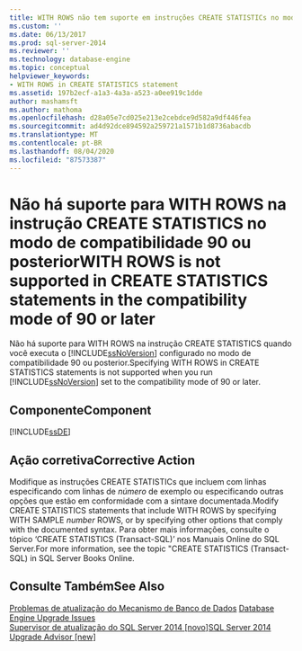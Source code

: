 ```yaml
---
title: WITH ROWS não tem suporte em instruções CREATE STATISTICs no modo de compatibilidade de 90 ou posterior | Microsoft Docs
ms.custom: ''
ms.date: 06/13/2017
ms.prod: sql-server-2014
ms.reviewer: ''
ms.technology: database-engine
ms.topic: conceptual
helpviewer_keywords:
- WITH ROWS in CREATE STATISTICS statement
ms.assetid: 197b2ecf-a1a3-4a3a-a523-a0ee919c1dde
author: mashamsft
ms.author: mathoma
ms.openlocfilehash: d28a05e7cd025e213e2cebdce9d582a9df446fea
ms.sourcegitcommit: ad4d92dce894592a259721a1571b1d8736abacdb
ms.translationtype: MT
ms.contentlocale: pt-BR
ms.lasthandoff: 08/04/2020
ms.locfileid: "87573387"
---
```

# <a name="with-rows-is-not-supported-in-create-statistics-statements-in-the-compatibility-mode-of-90-or-later"></a><span data-ttu-id="dbfa3-102">Não há suporte para WITH ROWS na instrução CREATE STATISTICS no modo de compatibilidade 90 ou posterior</span><span class="sxs-lookup"><span data-stu-id="dbfa3-102">WITH ROWS is not supported in CREATE STATISTICS statements in the compatibility mode of 90 or later</span></span>
  <span data-ttu-id="dbfa3-103">Não há suporte para WITH ROWS na instrução CREATE STATISTICS quando você executa o [!INCLUDE[ssNoVersion](../../includes/ssnoversion-md.md)] configurado no modo de compatibilidade 90 ou posterior.</span><span class="sxs-lookup"><span data-stu-id="dbfa3-103">Specifying WITH ROWS in CREATE STATISTICS statements is not supported when you run [!INCLUDE[ssNoVersion](../../includes/ssnoversion-md.md)] set to the compatibility mode of 90 or later.</span></span>  
  
## <a name="component"></a><span data-ttu-id="dbfa3-104">Componente</span><span class="sxs-lookup"><span data-stu-id="dbfa3-104">Component</span></span>  
 [!INCLUDE[ssDE](../../includes/ssde-md.md)]  
  
## <a name="corrective-action"></a><span data-ttu-id="dbfa3-105">Ação corretiva</span><span class="sxs-lookup"><span data-stu-id="dbfa3-105">Corrective Action</span></span>  
 <span data-ttu-id="dbfa3-106">Modifique as instruções CREATE STATISTICs que incluem com linhas especificando com linhas de *número* de exemplo ou especificando outras opções que estão em conformidade com a sintaxe documentada.</span><span class="sxs-lookup"><span data-stu-id="dbfa3-106">Modify CREATE STATISTICS statements that include WITH ROWS by specifying WITH SAMPLE *number* ROWS, or by specifying other options that comply with the documented syntax.</span></span> <span data-ttu-id="dbfa3-107">Para obter mais informações, consulte o tópico ‘CREATE STATISTICS (Transact-SQL)’ nos Manuais Online do SQL Server.</span><span class="sxs-lookup"><span data-stu-id="dbfa3-107">For more information, see the topic "CREATE STATISTICS (Transact-SQL) in SQL Server Books Online.</span></span>  
  
## <a name="see-also"></a><span data-ttu-id="dbfa3-108">Consulte Também</span><span class="sxs-lookup"><span data-stu-id="dbfa3-108">See Also</span></span>  
 <span data-ttu-id="dbfa3-109">[Problemas de atualização do Mecanismo de Banco de Dados](../../../2014/sql-server/install/database-engine-upgrade-issues.md) </span><span class="sxs-lookup"><span data-stu-id="dbfa3-109">[Database Engine Upgrade Issues](../../../2014/sql-server/install/database-engine-upgrade-issues.md) </span></span>  
 [<span data-ttu-id="dbfa3-110">Supervisor de atualização do SQL Server 2014 &#91;novo&#93;</span><span class="sxs-lookup"><span data-stu-id="dbfa3-110">SQL Server 2014 Upgrade Advisor &#91;new&#93;</span></span>](sql-server-2014-upgrade-advisor.md)  
  
  
